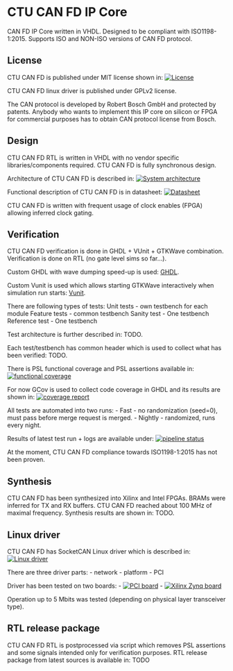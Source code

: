 # CTU CAN FD IP Core

CAN FD IP Core written in VHDL. Designed to be compliant with ISO1198-1:2015.
Supports ISO and NON-ISO versions of CAN FD protocol.

## License

CTU CAN FD is published under MIT license shown in: [![License](https://img.shields.io/badge/License--black.svg)]( https://gitlab.fel.cvut.cz/canbus/ctucanfd_ip_core/blob/master/LICENSE)

CTU CAN FD linux driver is published under GPLv2 license.

The CAN protocol is developed by Robert Bosch GmbH and protected by patents.
Anybody who wants to implement this IP core on silicon or FPGA for commercial
purposes has to obtain CAN protocol license from Bosch.

## Design

CTU CAN FD RTL is written in VHDL with no vendor specific libraries/components required.
CTU CAN FD is fully synchronous design.

Architecture of CTU CAN FD is described in:
[![System architecture](https://img.shields.io/badge/System_architecture--blue.svg)]( http://canbus.pages.fel.cvut.cz/ctucanfd_ip_core/ctu_can_fd_architecture.pdf)

Functional description of CTU CAN FD is in datasheet:
[![Datasheet](https://img.shields.io/badge/Datasheet--blue.svg)]( http://canbus.pages.fel.cvut.cz/ctucanfd_ip_core/ProgDokum.pdf)

CTU CAN FD is written with frequent usage of clock enables (FPGA) allowing inferred clock gating.

## Verification

CTU CAN FD verification is done in GHDL + VUnit + GTKWave combination. Verification is done
on RTL (no gate level sims so far...).

Custom GHDL with wave dumping speed-up is used:
[GHDL](https://github.com/Blebowski/ghdl).

Custom Vunit is used which allows starting GTKWave interactively when simulation run starts:
[Vunit](https://github.com/mjerabek/vunit).

There are following types of tests:
    Unit tests - own testbench for each module
    Feature tests - common testbench
    Sanity test - One testbench
    Reference test - One testbench

Test architecture is further described in: TODO.

Each test/testbench has common header which is used to collect what has been verified: TODO.

There is PSL functional coverage and PSL assertions available in: [![functional coverage](https://img.shields.io/badge/functional%20coverage--orange.svg)](http://canbus.pages.fel.cvut.cz/ctucanfd_ip_core/functional_coverage/functional_coverage_report.html)

For now GCov is used to collect code coverage in GHDL and its results are shown in:
[![coverage report](https://gitlab.fel.cvut.cz/canbus/ctucanfd_ip_core/badges/master/coverage.svg)](http://canbus.pages.fel.cvut.cz/ctucanfd_ip_core/coverage/)

All tests are automated into two runs:
    - Fast - no randomization (seed=0), must pass before merge request is merged.
    - Nightly - randomized, runs every night.

Results of latest test run + logs are available under:
[![pipeline status](https://gitlab.fel.cvut.cz/canbus/ctucanfd_ip_core/badges/master/pipeline.svg)](http://canbus.pages.fel.cvut.cz/ctucanfd_ip_core/tests_fast.xml)

At the moment, CTU CAN FD compliance towards ISO1198-1:2015 has not been proven.

## Synthesis

CTU CAN FD has been synthesized into Xilinx and Intel FPGAs. BRAMs were inferred for
TX and RX buffers. CTU CAN FD reached about 100 MHz of maximal frequency. Synthesis
results are shown in: TODO.

## Linux driver

CTU CAN FD has SocketCAN Linux driver which is described in:
[![Linux driver](https://img.shields.io/badge/Linux_driver--blue.svg)](http://canbus.pages.fel.cvut.cz/ctucanfd_ip_core/driver_doc/ctucanfd-driver.html)

There are three driver parts:
    - network
    - platform
    - PCI

Driver has been tested on two boards:
    - [![PCI board](https://img.shields.io/badge/PCI_board--blue.svg)](https://gitlab.fel.cvut.cz/canbus/pcie-ctu_can_fd)
    - [![Xilinx Zynq board](https://img.shields.io/badge/Zynq_board--blue.svg)](https://gitlab.fel.cvut.cz/canbus/zynq/zynq-can-sja1000-top)

Operation up to 5 Mbits was tested (depending on physical layer transceiver type).

## RTL release package

CTU CAN FD RTL is postprocessed via script which removes PSL assertions and some signals intended
only for verification purposes. RTL release package from latest sources is available in:
TODO

